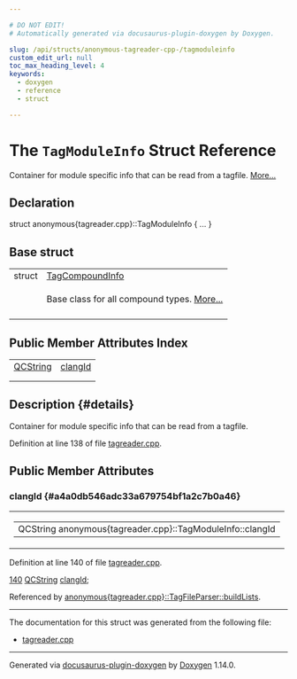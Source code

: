 ```yaml
---

# DO NOT EDIT!
# Automatically generated via docusaurus-plugin-doxygen by Doxygen.

slug: /api/structs/anonymous-tagreader-cpp-/tagmoduleinfo
custom_edit_url: null
toc_max_heading_level: 4
keywords:
  - doxygen
  - reference
  - struct

---
```


<div class="doxyPage">

# The `TagModuleInfo` Struct Reference

<p>Container for module specific info that can be read from a tagfile. <a href="#details">More...</a></p>

## Declaration

<div class="doxyDeclaration">
struct anonymous{tagreader.cpp}::TagModuleInfo { ... }
</div>

## Base struct

<table class="doxyMembersIndex">

<tr class="doxyMemberIndexItem">
<td class="doxyMemberIndexItemType" align="left" valign="top">struct</td>
<td class="doxyMemberIndexItemName" align="left" valign="top"><a href="/web-doxygen/docs/api/structs/anonymous-tagreader-cpp-/tagcompoundinfo">TagCompoundInfo</a></td>
</tr>
<tr class="doxyMemberIndexDescription">
<td class="doxyMemberIndexDescriptionLeft"></td>
<td class="doxyMemberIndexDescriptionRight">
<p>Base class for all compound types. <a href="/web-doxygen/docs/api/structs/anonymous-tagreader-cpp-/tagcompoundinfo/#details">More...</a></p>
</td>
</tr>
<tr class="doxyMemberIndexSeparator">
<td class="doxyMemberIndexSeparator" colspan="2"></td>
</tr>

</table>

## Public Member Attributes Index

<table class="doxyMembersIndex">

<tr class="doxyMemberIndexItem">
<td class="doxyMemberIndexItemType" align="left" valign="top"><a href="/web-doxygen/docs/api/classes/qcstring">QCString</a></td>
<td class="doxyMemberIndexItemName" align="left" valign="top"><a href="#a4a0db546adc33a679754bf1a2c7b0a46">clangId</a></td>
</tr>
<tr class="doxyMemberIndexDescription">
<td class="doxyMemberIndexDescriptionLeft"></td>
<td class="doxyMemberIndexDescriptionRight">
</td>
</tr>
<tr class="doxyMemberIndexSeparator">
<td class="doxyMemberIndexSeparator" colspan="2"></td>
</tr>

</table>

## Description {#details}

<p>Container for module specific info that can be read from a tagfile.</p>

<p>Definition at line 138 of file <a href="/web-doxygen/docs/api/files/src/tagreader-cpp">tagreader.cpp</a>.</p>


<div class="doxySectionDef">

## Public Member Attributes

### clangId {#a4a0db546adc33a679754bf1a2c7b0a46}

<div class="doxyMemberItem">
<div class="doxyMemberProto">
<table class="doxyMemberLabels">
<tr class="doxyMemberLabels">
<td class="doxyMemberLabelsLeft">
<table class="doxyMemberName">
<tr>
<td class="doxyMemberName">QCString anonymous{tagreader.cpp}::TagModuleInfo::clangId</td>
</tr>
</table>
</td>
</tr>
</table>
</div>
<div class="doxyMemberDoc">



<p>Definition at line 140 of file <a href="/web-doxygen/docs/api/files/src/tagreader-cpp">tagreader.cpp</a>.</p>


<div class="doxyProgramListing">

<div class="doxyCodeLine"><span class="doxyLineNumber"><a href="#a4a0db546adc33a679754bf1a2c7b0a46">140</a></span><span class="doxyLineContent"><span class="doxyHighlight">  <a href="/web-doxygen/docs/api/classes/qcstring">QCString</a> <a href="#a4a0db546adc33a679754bf1a2c7b0a46">clangId</a>;</span></span></div>

</div>


<p>Referenced by <a href="/web-doxygen/docs/api/classes/anonymous-tagreader-cpp-/tagfileparser/#a9a2a4b0accaef9069229937226e60b10">anonymous{tagreader.cpp}::TagFileParser::buildLists</a>.</p>

</div>
</div>

</div>

<hr/>

The documentation for this struct was generated from the following file:

<ul>
<li><a href="/web-doxygen/docs/api/files/src/tagreader-cpp">tagreader.cpp</a></li>
</ul>

<hr/>

<p class="doxyGeneratedBy">Generated via <a href="https://github.com/xpack/docusaurus-plugin-doxygen">docusaurus-plugin-doxygen</a> by <a href="https://www.doxygen.nl">Doxygen</a> 1.14.0.</p>

</div>
